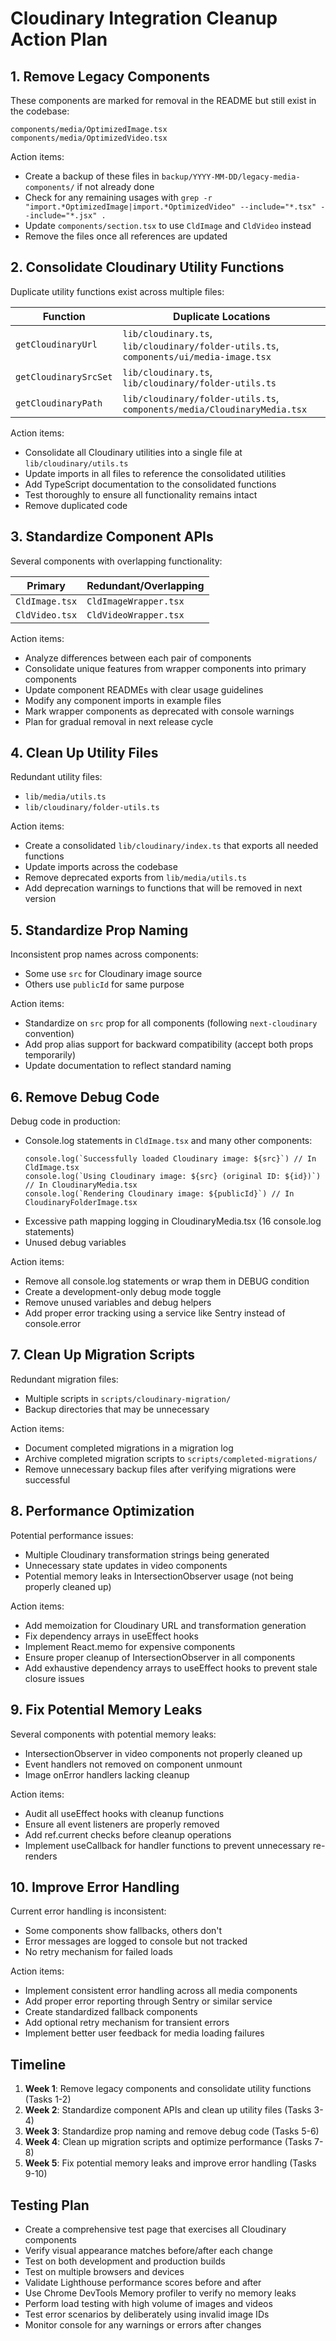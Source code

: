 # Cloudinary Integration Cleanup Action Plan

## 1. Remove Legacy Components

These components are marked for removal in the README but still exist in the codebase:

```
components/media/OptimizedImage.tsx
components/media/OptimizedVideo.tsx
```

Action items:
- Create a backup of these files in `backup/YYYY-MM-DD/legacy-media-components/` if not already done
- Check for any remaining usages with `grep -r "import.*OptimizedImage|import.*OptimizedVideo" --include="*.tsx" --include="*.jsx" .`
- Update `components/section.tsx` to use `CldImage` and `CldVideo` instead
- Remove the files once all references are updated

## 2. Consolidate Cloudinary Utility Functions

Duplicate utility functions exist across multiple files:

| Function | Duplicate Locations |
|----------|---------------------|
| `getCloudinaryUrl` | `lib/cloudinary.ts`, `lib/cloudinary/folder-utils.ts`, `components/ui/media-image.tsx` |
| `getCloudinarySrcSet` | `lib/cloudinary.ts`, `lib/cloudinary/folder-utils.ts` |
| `getCloudinaryPath` | `lib/cloudinary/folder-utils.ts`, `components/media/CloudinaryMedia.tsx` |

Action items:
- Consolidate all Cloudinary utilities into a single file at `lib/cloudinary/utils.ts`
- Update imports in all files to reference the consolidated utilities
- Add TypeScript documentation to the consolidated functions
- Test thoroughly to ensure all functionality remains intact
- Remove duplicated code

## 3. Standardize Component APIs

Several components with overlapping functionality:

| Primary | Redundant/Overlapping |
|---------|----------------------|
| `CldImage.tsx` | `CldImageWrapper.tsx` |
| `CldVideo.tsx` | `CldVideoWrapper.tsx` |

Action items:
- Analyze differences between each pair of components
- Consolidate unique features from wrapper components into primary components
- Update component READMEs with clear usage guidelines
- Modify any component imports in example files
- Mark wrapper components as deprecated with console warnings
- Plan for gradual removal in next release cycle

## 4. Clean Up Utility Files

Redundant utility files:

- `lib/media/utils.ts`
- `lib/cloudinary/folder-utils.ts`

Action items:
- Create a consolidated `lib/cloudinary/index.ts` that exports all needed functions
- Update imports across the codebase
- Remove deprecated exports from `lib/media/utils.ts`
- Add deprecation warnings to functions that will be removed in next version

## 5. Standardize Prop Naming

Inconsistent prop names across components:

- Some use `src` for Cloudinary image source
- Others use `publicId` for same purpose

Action items:
- Standardize on `src` prop for all components (following `next-cloudinary` convention)
- Add prop alias support for backward compatibility (accept both props temporarily)
- Update documentation to reflect standard naming

## 6. Remove Debug Code

Debug code in production:

- Console.log statements in `CldImage.tsx` and many other components:
  ```
  console.log(`Successfully loaded Cloudinary image: ${src}`) // In CldImage.tsx
  console.log(`Using Cloudinary image: ${src} (original ID: ${id})`) // In CloudinaryMedia.tsx
  console.log(`Rendering Cloudinary image: ${publicId}`) // In CloudinaryFolderImage.tsx
  ```
- Excessive path mapping logging in CloudinaryMedia.tsx (16 console.log statements)
- Unused debug variables

Action items:
- Remove all console.log statements or wrap them in DEBUG condition
- Create a development-only debug mode toggle
- Remove unused variables and debug helpers
- Add proper error tracking using a service like Sentry instead of console.error

## 7. Clean Up Migration Scripts

Redundant migration files:

- Multiple scripts in `scripts/cloudinary-migration/`
- Backup directories that may be unnecessary

Action items:
- Document completed migrations in a migration log
- Archive completed migration scripts to `scripts/completed-migrations/`
- Remove unnecessary backup files after verifying migrations were successful

## 8. Performance Optimization

Potential performance issues:

- Multiple Cloudinary transformation strings being generated
- Unnecessary state updates in video components
- Potential memory leaks in IntersectionObserver usage (not being properly cleaned up)

Action items:
- Add memoization for Cloudinary URL and transformation generation
- Fix dependency arrays in useEffect hooks
- Implement React.memo for expensive components
- Ensure proper cleanup of IntersectionObserver in all components
- Add exhaustive dependency arrays to useEffect hooks to prevent stale closure issues

## 9. Fix Potential Memory Leaks

Several components with potential memory leaks:

- IntersectionObserver in video components not properly cleaned up
- Event handlers not removed on component unmount
- Image onError handlers lacking cleanup

Action items:
- Audit all useEffect hooks with cleanup functions
- Ensure all event listeners are properly removed
- Add ref.current checks before cleanup operations
- Implement useCallback for handler functions to prevent unnecessary re-renders

## 10. Improve Error Handling

Current error handling is inconsistent:

- Some components show fallbacks, others don't
- Error messages are logged to console but not tracked
- No retry mechanism for failed loads

Action items:
- Implement consistent error handling across all media components
- Add proper error reporting through Sentry or similar service
- Create standardized fallback components
- Add optional retry mechanism for transient errors
- Implement better user feedback for media loading failures

## Timeline

1. **Week 1**: Remove legacy components and consolidate utility functions (Tasks 1-2)
2. **Week 2**: Standardize component APIs and clean up utility files (Tasks 3-4)
3. **Week 3**: Standardize prop naming and remove debug code (Tasks 5-6)
4. **Week 4**: Clean up migration scripts and optimize performance (Tasks 7-8)
5. **Week 5**: Fix potential memory leaks and improve error handling (Tasks 9-10)

## Testing Plan

- Create a comprehensive test page that exercises all Cloudinary components
- Verify visual appearance matches before/after each change
- Test on both development and production builds
- Test on multiple browsers and devices
- Validate Lighthouse performance scores before and after
- Use Chrome DevTools Memory profiler to verify no memory leaks
- Perform load testing with high volume of images and videos
- Test error scenarios by deliberately using invalid image IDs
- Monitor console for any warnings or errors after changes 